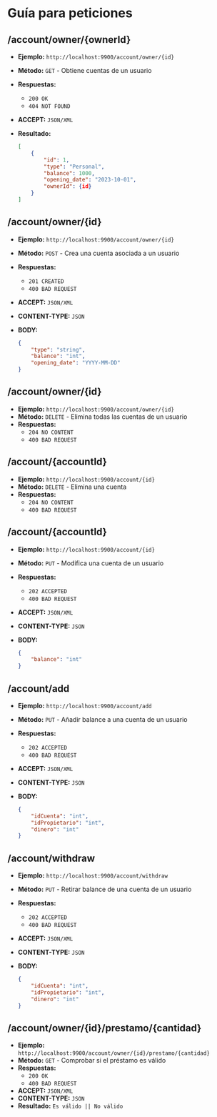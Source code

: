 # Guía para peticiones

## /account/owner/{ownerId}

- **Ejemplo:** `http://localhost:9900/account/owner/{id}`
- **Método:** `GET` - Obtiene cuentas de un usuario
- **Respuestas:**
  - `200 OK`
  - `404 NOT FOUND`
- **ACCEPT:** `JSON/XML`
- **Resultado:**

    ```json
    [
        {
            "id": 1,
            "type": "Personal",
            "balance": 1000,
            "opening_date": "2023-10-01",
            "ownerId": {id}
        }
    ]
    ```

## /account/owner/{id}

- **Ejemplo:** `http://localhost:9900/account/owner/{id}`
- **Método:** `POST` - Crea una cuenta asociada a un usuario
- **Respuestas:**
  - `201 CREATED`
  - `400 BAD REQUEST`
- **ACCEPT:** `JSON/XML`
- **CONTENT-TYPE:** `JSON`
- **BODY:**

    ```json
    {
        "type": "string",
        "balance": "int",
        "opening_date": "YYYY-MM-DD"
    }
    ```

## /account/owner/{id}

- **Ejemplo:** `http://localhost:9900/account/owner/{id}`
- **Método:** `DELETE` - Elimina todas las cuentas de un usuario
- **Respuestas:**
  - `204 NO CONTENT`
  - `400 BAD REQUEST`

## /account/{accountId}

- **Ejemplo:** `http://localhost:9900/account/{id}`
- **Método:** `DELETE` - Elimina una cuenta
- **Respuestas:**
  - `204 NO CONTENT`
  - `400 BAD REQUEST`

## /account/{accountId}

- **Ejemplo:** `http://localhost:9900/account/{id}`
- **Método:** `PUT` - Modifica una cuenta de un usuario
- **Respuestas:**
  - `202 ACCEPTED`
  - `400 BAD REQUEST`
- **ACCEPT:** `JSON/XML`
- **CONTENT-TYPE:** `JSON`
- **BODY:**

    ```json
    {
        "balance": "int"
    }
    ```

## /account/add

- **Ejemplo:** `http://localhost:9900/account/add`
- **Método:** `PUT` - Añadir balance a una cuenta de un usuario
- **Respuestas:**
  - `202 ACCEPTED`
  - `400 BAD REQUEST`
- **ACCEPT:** `JSON/XML`
- **CONTENT-TYPE:** `JSON`
- **BODY:**

    ```json
    {
        "idCuenta": "int",
        "idPropietario": "int",
        "dinero": "int"
    }
    ```

## /account/withdraw

- **Ejemplo:** `http://localhost:9900/account/withdraw`
- **Método:** `PUT` - Retirar balance de una cuenta de un usuario
- **Respuestas:**
  - `202 ACCEPTED`
  - `400 BAD REQUEST`
- **ACCEPT:** `JSON/XML`
- **CONTENT-TYPE:** `JSON`
- **BODY:**

    ```json
    {
        "idCuenta": "int",
        "idPropietario": "int",
        "dinero": "int"
    }
    ```

## /account/owner/{id}/prestamo/{cantidad}

- **Ejemplo:** `http://localhost:9900/account/owner/{id}/prestamo/{cantidad}`
- **Método:** `GET` - Comprobar si el préstamo es válido
- **Respuestas:**
  - `200 OK`
  - `400 BAD REQUEST`
- **ACCEPT:** `JSON/XML`
- **CONTENT-TYPE:** `JSON`
- **Resultado:** `Es válido || No válido`
